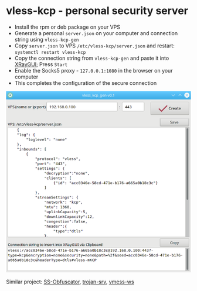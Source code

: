 # vless-kcp - personal security server
+ Install the rpm or deb package on your VPS
+ Generate a personal `server.json` on your computer and connection string using `vless-kcp-gen`
+ Copy `server.json` to VPS `/etc/vless-kcp/server.json` and restart: `systemctl restart vless-kcp`
+ Copy the connection string from `vless-kcp-gen` and paste it into [XRayGUI](https://github.com/AKotov-dev/XRayGUI); Press `Start`
+ Enable the Socks5 proxy - `127.0.0.1:1080` in the browser on your computer
+ This completes the configuration of the secure connection

![](https://github.com/AKotov-dev/vless-kcp/blob/main/Screenshot1.png)

Similar project: [SS-Obfuscator](https://github.com/AKotov-dev/SS-Obfuscator), [trojan-srv](https://github.com/AKotov-dev/trojan-srv), [vmess-ws](https://github.com/AKotov-dev/vmess-ws)
